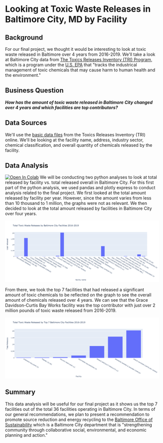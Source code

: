 # Looking at Toxic Waste Releases in Baltimore City, MD by Facility
## Background
For our final project, we thought it would be interesting to look at toxic waste released in Baltimore over 4 years from 2016-2019. We'll take a look at Baltimore City data from [The Toxics Releases Inventory (TRI) Program,](https://www.epa.gov/toxics-release-inventory-tri-program/tri-data-and-tools) which is a program under the [U.S. EPA](https://www.epa.gov/) that "tracks the industrical management of toxic chemicals that may cause harm to human health and the environment."

## Business Question
***How has the amount of toxic waste released in Baltimore City changed over 4 years and which facilities are top contributors?***

## Data Sources
We'll use the [basic data files](https://www.epa.gov/toxics-release-inventory-tri-program/tri-basic-data-files-calendar-years-1987-2019?) from the Toxics Releases Inventory (TRI) online. We'll be looking at the facility name, address, industry sector, chemical classification, and overall quantity of chemicals released by the facility. 

## Data Analysis
[![Open In Colab](https://colab.research.google.com/assets/colab-badge.svg)](https://colab.research.google.com/drive/1pO4eHJu2X2zCqgOJj5fzHiShNbOVi-Ks?usp=sharing)
We will be conducting two python analyses to look at total released by facility vs. total released overall in Baltimore City. For this first part of the python analysis, we used pandas and plotly express to conduct analysis related to the final project. We first looked at the total amount released by facility per year. However, since the amount varies from less than 10 thousand to 1 million, the graphs were not as relevant. We then decided to look at the total amount released by facilities in Baltimore City over four years.

![image1](https://github.com/katiesunsg/toxicwaste-baltimorecity/blob/main/totalreleasedpythonbargraph.png)

From there, we took the top 7 facilities that had released a significant amount of toxic chemicals to be reflected on the graph to see the overall amount of chemicals released over 4 years. We can see that the Grace Davidson-Curtis Bay Works facility was the top contributor with just over 2 million pounds of toxic waste released from 2016-2019. 

![image2](https://github.com/katiesunsg/toxicwaste-baltimorecity/blob/main/sortedtopfacilitiespython.png)

## Summary
This data analysis will be useful for our final project as it shows us the top 7 facilities out of the total 36 facilities operating in Baltimore City. In terms of our general recommendations, we plan to present a recommendation to promote source reduction and energy recycling to the [Baltimore Office of Sustainability](https://www.baltimoresustainability.org/) which is a Baltimore City department that is "strengthening community through collaborative social, environmental, and economic planning and action."
